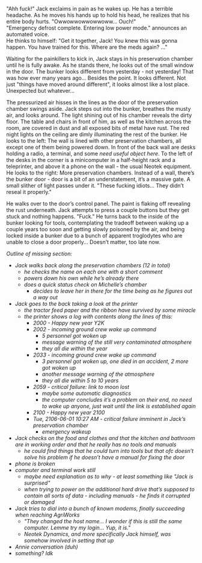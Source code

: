"Ahh fuck!" Jack exclaims in pain as he wakes up. He has a terrible headache. As he moves his hands up to hold his head, he realizes that his entire body hurts. "Owwowwowwowwoww... Ouch!"  
"Emergency defrost complete. Entering low power mode." announces an automated voice.  
He thinks to himself: "Get it together, Jack! You knew this was gonna happen. You have trained for this. Where are the meds again? ..."

Waiting for the painkillers to kick in, Jack stays in his preservation chamber until he is fully awake. As he stands there, he looks out of the small window in the door. The bunker looks different from yesterday - not yesterday! That was how ever many years ago... Besides the point. It looks different. Not just "things have moved around different", it looks almost like a lost place. Unexpected but whatever...

The pressurized air hisses in the lines as the door of the preservation chamber swings aside. Jack steps out into the bunker, breathes the musty air, and looks around. The light shining out of his chamber reveals the dirty floor. The table and chairs in front of him, as well as the kitchen across the room, are covered in dust and all exposed bits of metal have rust. The red night lights on the ceiling are dimly illuminating the rest of the bunker. He looks to the left: The wall is lined with other preservation chambers, all except one of them being powered down. In front of the back wall are desks holding a radio, a terminal, and some *need useful object here*. To the left of the desks in the corner is a minicomputer in a half-height rack and a teleprinter, and above it a phone on the wall - the usual Neotek equipment. He looks to the right: More preservation chambers. Instead of a wall, there’s the bunker door - door is a bit of an understatement, it’s a massive gate. A small slither of light passes under it. "These fucking idiots... They didn’t reseal it properly."

He walks over to the door’s control panel. The paint is flaking off revealing the rust underneath. Jack attempts to press a couple buttons but they get stuck and nothing happens. "Fuck." He turns back to the inside of the bunker looking for tools, contemplating the tradeoff between waking up a couple years too soon and getting slowly poisoned by the air, and being locked inside a bunker due to a bunch of apparent troglodytes who are unable to close a door properly... Doesn’t matter, too late now.

*Outline of missing section:*

* *Jack walks back along the preservation chambers (12 in total)* 
  * *he checks the name on each one with a short comment*
  * *powers down his own while he’s already there*
  * *does a quick status check on Michelle’s chamber* 
    * *decides to leave her in there for the time being as he figures out a way out*
* *Jack goes to the back taking a look at the printer* 
  * *the tractor feed paper and the ribbon have survived by some miracle*
  * *the printer shows a log with contents along the lines of this:* 
    * *2000 - Happy new year Y2K*
    * *2002 - incoming ground crew wake up command* 
      * *5 personnel got woken up*
      * *message warning of the still very contaminated atmosphere*
      * *they all die within the year*
    * *2033 - incoming ground crew wake up command* 
      * *3 personnel got woken up, one died in an accident, 2 more got woken up*
      * *another message warning of the atmosphere*
      * *they all die within 5 to 10 years*
    * *2059 - critical failure: link to moon lost* 
      * *maybe some automatic diagnostics*
      * *the computer concludes it’s a problem on their end, no need to wake up anyone, just wait until the link is established again*
    * *2100 - Happy new year 2100*
    * *Tue, 2106-06-01 10:27 AM - critical failure imminent in Jack’s preservation chamber* 
      * *emergency wakeup*
* *Jack checks on the food and clothes and that the kitchen and bathroom are in working order and that he really has no tools and manuals* 
  * *he could find things that he could turn into tools but that ofc doesn’t solve his problem if he doesn’t have a manual for fixing the door*
* *phone is broken*
* *computer and terminal work still* 
  * *maybe need explanation as to why - at least something like "Jack is surprised"*
  * *when trying to power on the additional hard drive that’s supposed to contain all sorts of data - including manuals - he finds it corrupted or damaged*
* *Jack tries to dial into a bunch of known modems, finally succeeding when reaching AgriWorks* 
  * *"They changed the host name... I wonder if this is still the same computer. Lemme try my login... Yup, it is."*
  * *Neotek Dynamics, and more specifically Jack himself, was somehow involved in setting that up*
* *Annie conversation (duh)*
* *something? Idk*